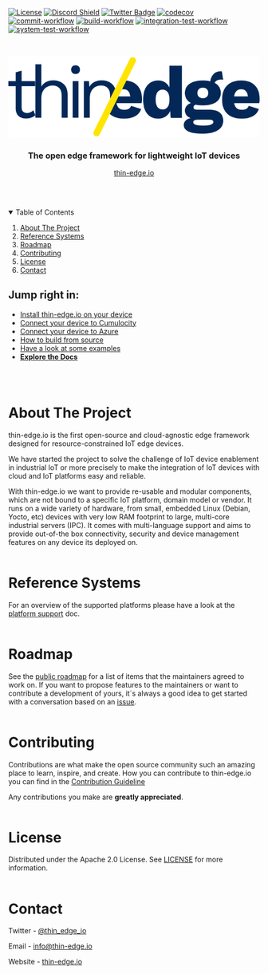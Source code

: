 [![License](https://img.shields.io/badge/License-Apache%202.0-blue.svg)](LICENSE.txt)
[![Discord Shield](https://discord.com/api/guilds/832211156520796171/widget.png?style=shield)](https://discord.gg/SvqWp6nrsK)
[![Twitter Badge](https://img.shields.io/twitter/follow/thin_edge_io?style=social)](https://twitter.com/thin_edge_io)
[![codecov](https://codecov.io/gh/thin-edge/thin-edge.io/branch/main/graph/badge.svg?token=ZE7576TLOK)](https://codecov.io/gh/thin-edge/thin-edge.io)
[![commit-workflow](https://github.com/thin-edge/thin-edge.io/actions/workflows/commit-workflow.yml/badge.svg)](https://github.com/thin-edge/thin-edge.io/actions/workflows/commit-workflow.yml)
[![build-workflow](https://github.com/thin-edge/thin-edge.io/actions/workflows/build-workflow.yml/badge.svg)](https://github.com/thin-edge/thin-edge.io/actions/workflows/build-workflow.yml)
[![integration-test-workflow](https://github.com/thin-edge/thin-edge.io/actions/workflows/integration-test-workflow.yml/badge.svg)](https://github.com/thin-edge/thin-edge.io/actions/workflows/integration-test-workflow.yml)
[![system-test-workflow](https://github.com/thin-edge/thin-edge.io/actions/workflows/system-test-workflow.yml/badge.svg)](https://github.com/thin-edge/thin-edge.io/actions/workflows/system-test-workflow.yml)

<!-- PROJECT LOGO -->
<br />
<p align="center">
  <a href="https://thin-edge.io">
    <img src="images/thin-edge-logo.png" alt="Logo">
  </a>

  <h3 align="center">The open edge framework for lightweight IoT devices</h3>
  <p align="center"><a href="https://thin-edge.io">thin-edge.io</a></p>
  <br />
  <br />
</p>

<!-- TABLE OF CONTENTS -->
<details open="open">
  <summary>Table of Contents</summary>
  <ol>
    <li><a href="#about-the-project">About The Project</a></li>
    <li><a href="#reference-systems">Reference Systems</a></li>
    <li><a href="#roadmap">Roadmap</a></li>
    <li><a href="#contributing">Contributing</a></li>
    <li><a href="#license">License</a></li>
    <li><a href="#contact">Contact</a></li>
  </ol>
</details>

## Jump right in:
* [Install thin-edge.io on your device](docs/src/howto-guides/002_installation.md)
* [Connect your device to Cumulocity](docs/src/tutorials/connect-c8y.md)
* [Connect your device to Azure](docs/src/tutorials/connect-azure.md)
* [How to build from source](./BUILDING.md)
* [Have a look at some examples](https://github.com/thin-edge/thin-edge.io_examples)
* [**Explore the Docs**](docs/src/SUMMARY.md)
<br/>
<br/>

<!-- ABOUT THE PROJECT -->
# About The Project

thin-edge.io is the first open-source and cloud-agnostic edge framework designed for resource-constrained IoT edge devices.

We have started the project to solve the challenge of IoT device enablement in industrial IoT or more precisely to make the integration of IoT devices with cloud and IoT platforms easy and reliable.

With thin-edge.io we want to provide re-usable and modular components, which are not bound to a specific IoT platform, domain model or vendor. It runs on a wide variety of hardware, from small, embedded Linux (Debian, Yocto, etc) devices with very low RAM footprint to large, multi-core industrial servers (IPC). It comes with multi-language support and aims to provide out-of-the box connectivity, security and device management features on any device its deployed on.
<br/>
<br/>

<!-- REFERENCESYSTEMS -->

# Reference Systems
For an overview of the supported platforms please have a look at the [platform support](docs/src/supported-platforms.md) doc.
<br/>
<br/>

<!-- ROADMAP -->
# Roadmap

See the [public roadmap](https://github.com/thin-edge/thin-edge.io-roadmap/projects/1) for a list of items that the maintainers agreed to work on. If you want to propose features to the maintainers or want to contribute a development of yours, it´s always a good idea to get started with a conversation based on an [issue](https://github.com/thin-edge/thin-edge.io/issues).
<br/>
<br/>

<!-- CONTRIBUTING -->
# Contributing
Contributions are what make the open source community such an amazing place to learn, inspire, and create.
How you can contribute to thin-edge.io you can find in the [Contribution Guideline](CONTRIBUTING.md)

Any contributions you make are **greatly appreciated**.
<br/>
<br/>

<!-- LICENSE -->
# License

Distributed under the Apache 2.0 License. See [LICENSE](LICENSE.txt) for more information.
<br/>
<br/>

<!-- CONTACT -->
# Contact

Twitter - [@thin_edge_io](https://twitter.com/thin_edge_io)

Email - [info@thin-edge.io](mailto:info@thin-edge.io)

Website - [thin-edge.io](https://thin-edge.io)
